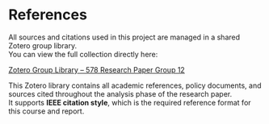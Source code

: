 
# References

All sources and citations used in this project are managed in a shared Zotero group library.  
You can view the full collection directly here:  

 [Zotero Group Library – 578 Research Paper Group 12](https://www.zotero.org/groups/6244884/578_research_paper_group_12/library)

This Zotero library contains all academic references, policy documents, and sources cited throughout the analysis phase of the research paper.  
It supports **IEEE citation style**, which is the required reference format for this course and report.
